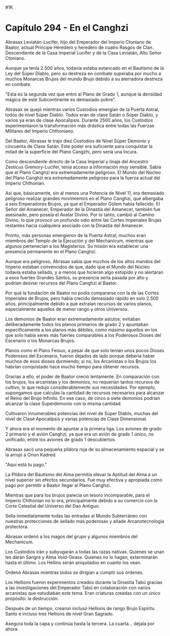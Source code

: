 
#1K 

# Capítulo 294 - En el Canghzi


Abrasax Leviatán-Lucifer, hijo del Emperador del Imperio Ctoniano de Baator, actual Príncipe Heredero y heredero de cuatro Rasgos de Clan. Descendiente de la Casa Imperial Lucifer y de la Casa Leviatán, Alto Señor Ctoniano.

Aunque ya tenía 2.500 años, todavía estaba estancado en el Bautismo de la Ley del Súper Diablo, pero su destreza en combate superaba por mucho a muchos Monarcas Brujos del mundo Brujo debido a su aterradora destreza en combate.

"Esta es la segunda vez que entro al Plano de Grado 1, aunque la densidad mágica de este Subcontinente es demasiado pobre".

Abrasax se quejó mientras varios Custodios emergían de la Puerta Astral, todos de nivel Súper Diablo. Todos eran de clase Satán o Súper Diablo, y varios ya eran de clase Apocalipsis. Durante 2500 años, los Custodios experimentaron la transformación más drástica entre todas las Fuerzas Militares del Imperio Chthoniano.

Del Baator, Abrasax le trajo diez Custodios de Nivel Súper Demonio y cincuenta de Clase Satán. Este poder era suficiente para conquistar la mitad de la superficie del Plano Cangzhi, pero sería una locura.

Como descendiente directo de la Casa Imperial y linaje del Ancestro Zeoticus Gremory-Lucifer, tenía acceso a información muy sensible. Sabía que el Plano Canghzi era extremadamente peligroso. El Mundo del Núcleo del Plano Canghzi era extremadamente peligroso para la fuerza actual del Imperio Chthonian.

Así que, básicamente, sin al menos una Potencia de Nivel 11, era demasiado peligroso realizar grandes movimientos en el Plano Canghzi, que albergaba a seis Emperadores Brujos, ya que el Emperador Gólem había fallecido. El Señor del Amanecer, Emperador de la Dinastía del Amanecer, también fue asesinado, pero poseía el Avatar Divino. Por lo tanto, cambió al Camino Divino, lo que provocó un profundo odio entre las Cortes Imperiales Brujas restantes hacia cualquiera asociado con la Dinastía del Amanecer.

Pronto, más personas emergieron de la Puerta Astral; muchos eran miembros del Templo de la Ejecución y del Mechanicum, mientras que algunos pertenecían a los Magisterios. Su misión era establecer una presencia permanente en el Plano Canghzi.

Aunque era peligroso, Abrasax sabía que muchos de los altos mandos del Imperio estaban convencidos de que, dado que el Mundo del Núcleo todavía estaba sellado, y a menos que hicieran algo estúpido y no alertaran a esos fuertes Grandes Santos, su presencia sería pasada por alto y podrían desviar recursos del Plano Canghzi al Baator.

Por qué la fundación de Baator no podía compararse con la de las Cortes Imperiales de Brujos, pero había crecido demasiado rápido en solo 2.500 años, principalmente debido a que extraían recursos de varios planos, especialmente aquellos de menor rango y otros Universos.

Los demonios de Baator eran extremadamente astutos; evitaban deliberadamente todos los planos primarios de grado 2 y apuntaban específicamente a los planos más débiles, como máximo aquellos en los que solo había seres más fuertes comparables a los Poderosos Dioses del Escenario o los Monarcas Brujos.

Planos como el Plano Feisuo, a pesar de que solo tenían unos pocos Dioses Poderosos del Escenario, fueron dejados de lado porque debería haber muchos de esos dioses durmiendo; si no, los Arcanistas o los Brujos los habrían conquistado hace mucho tiempo para obtener recursos.

Gracias a ello, el poder de Baator creció lentamente. En comparación con los brujos, los arcanistas y los demonios, no requerían tantos recursos de cultivo, lo que redujo considerablemente sus necesidades. Por ejemplo, supongamos que calculas la cantidad de recursos necesarios para alcanzar el Reino del Brujo Infinito. En ese caso, de cinco a siete demonios podrían alcanzar la clase Superdemonio con la misma cantidad.

Cultivaron innumerables potencias del nivel de Súper Diablo, muchas del nivel de Clase Apocalipsis y varias potencias de Clase Dimensional.

Y ahora era el momento de apuntar a la primera liga. Los aviones de grado 2 primario y el avión Canghzi, ya que era un avión de grado 1 único, no unificado, entre los aviones de grado 1 descubiertos.

Abrasax sacó una pequeña píldora roja de su almacenamiento espacial y se la arrojó a Orion Kadred.

"Aquí está tu pago."

La Píldora del Bautismo del Alma permitía elevar la Aptitud del Alma a un nivel superior sin efectos secundarios. Fue muy efectiva y apropiada como pago por permitir a Baator llegar al Plano Canghzi.

Mientras que para los brujos parecía un tesoro incomparable, para el Imperio Chthonian no lo era, principalmente debido a su comercio con la Corte Celestial del Universo del Dao Antiguo.

Sella inmediatamente todas las entradas al Mundo Subterráneo con nuestras protecciones de sellado más poderosas y añade Arcanotecnología protectora.

Abrasax ordenó a los magos del grupo y algunos miembros del Mechanicum.

Los Custodios irán y subyugarán a todas las razas nativas. Quienes se unan les darán Sangre y Alma Void-Geass. Quienes no lo hagan, exterminarán hasta el último. Los Hellins serán aniquilados en cuanto los vean.

Ordenó Abrasax mientras todos se dirigían a cumplir sus órdenes.

Los Hellions fueron experimentos creados durante la Dinastía Tabú gracias a las investigaciones del Emperador Tabú en colaboración con varios arcanistas que estudiaban este tema. Eran criaturas creadas con un único propósito: la destrucción.

Después de un tiempo, crearon incluso Hellions de rango Brujo Espíritu Santo e incluso tres Hellions de nivel Gran Sagrado.

Asegura toda la capa y continúa hasta la tercera. La cuarta... déjala por ahora.